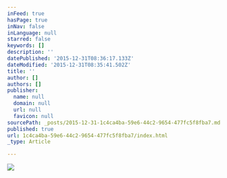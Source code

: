```yaml
---
inFeed: true
hasPage: true
inNav: false
inLanguage: null
starred: false
keywords: []
description: ''
datePublished: '2015-12-31T08:36:17.133Z'
dateModified: '2015-12-31T08:35:41.502Z'
title: ''
author: []
authors: []
publisher:
  name: null
  domain: null
  url: null
  favicon: null
sourcePath: _posts/2015-12-31-1c4ca4ba-59e6-44c2-9654-477fc5f8fba7.md
published: true
url: 1c4ca4ba-59e6-44c2-9654-477fc5f8fba7/index.html
_type: Article

---
```

![](https://the-grid-user-content.s3-us-west-2.amazonaws.com/23bf19d5-eed2-416a-9b6f-c5c95f14fa8f.jpg)